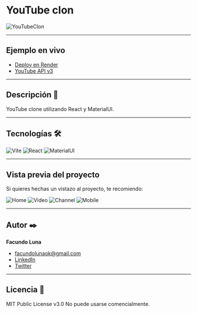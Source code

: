 # YouTube clon

![YouTubeClon](https://i.ibb.co/jzmHLjz/localhost-5173-3-1.png)

---

## Ejemplo en vivo

- [Deploy en Render](https://youtubeclone.onrender.com/)
- [YouTube API v3](https://rapidapi.com/ytdlfree/api/youtube-v31)

---

## Descripción 📑

YouTube clone utilizando React y MaterialUI.

---

## Tecnologías 🛠

![Vite](https://img.shields.io/badge/Vite-B73BFE?style=for-the-badge&logo=vite&logoColor=FFD62E)
![React](https://img.shields.io/badge/React-20232A?style=for-the-badge&logo=react&logoColor=61DAFB)
![MaterialUI](https://img.shields.io/badge/Material%20UI-007FFF?style=for-the-badge&logo=mui&logoColor=white)

---

## Vista previa del proyecto

Si quieres hechas un vistazo al proyecto, te recomiendo:

![Home](https://i.ibb.co/jzmHLjz/localhost-5173-3-1.png)
![Video](https://i.ibb.co/KNdZYD7/localhost-5173-3-2.png)
![Channel](https://i.ibb.co/vk30y1V/localhost-5173-4-1.png)
![Mobile](https://i.ibb.co/nwn07D9/localhost-5173-i-Phone-12-Pro-1.png)

---

## Autor ✒️

**Facundo Luna**

- [facundolunaok@gmail.com](facundolunaok@gmail.com)
- [LinkedIn](https://www.linkedin.com/in/facundoluna/)
- [Twitter](https://twitter.com/FacuFrontend)

---

## Licencia 📄

MIT Public License v3.0
No puede usarse comencialmente.
